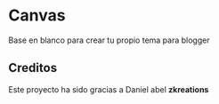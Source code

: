 # Canvas
Base en blanco para crear tu propio tema para blogger


## Creditos

Este proyecto ha sido gracias a Daniel abel **zkreations**
